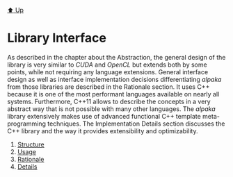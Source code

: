 [:arrow_up: Up](../Implementation.md)

Library Interface
=================

As described in the chapter about the Abstraction, the general design of the library is very similar to *CUDA* and *OpenCL* but extends both by some points, while not requiring any language extensions.
General interface design as well as interface implementation decisions differentiating *alpaka* from those libraries are described in the Rationale section.
It uses C++ because it is one of the most performant languages available on nearly all systems.
Furthermore, C++11 allows to describe the concepts in a very abstract way that is not possible with many other languages.
The *alpaka* library extensively makes use of advanced functional C++ template meta-programming techniques.
The Implementation Details  section discusses the C++ library and the way it provides extensibility and optimizability.

1. [Structure](library/Structure.md)
2. [Usage](library/Usage.md)
2. [Rationale](library/Rationale.md)
3. [Details](library/Details.md)
